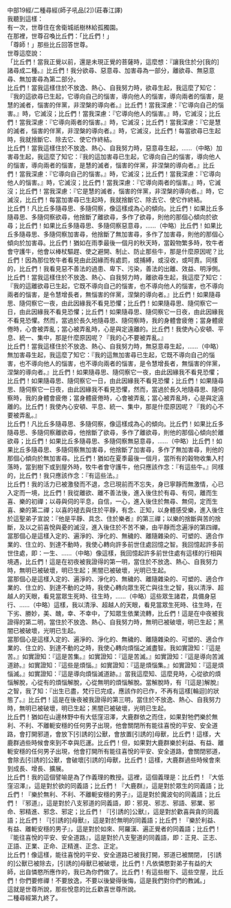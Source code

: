 中部19經/二種尋經(師子吼品[2])(莊春江譯)  
我聽到這樣：  
有一次，世尊住在舍衛城祇樹林給孤獨園。  
在那裡，世尊召喚比丘們：「比丘們！」  
「尊師！」那些比丘回答世尊。  
世尊這麼說：  
「比丘們！當我正覺以前，還是未現正覺的菩薩時，這麼想：『讓我住於分[我的]諸尋成二種。』比丘們！我分欲尋、惡意尋、加害尋為一部分，離欲尋、無惡意尋、無加害尋為第二部分。  
比丘們！當我這樣住於不放逸、熱心、自我努力時，欲尋生起，我這麼了知它：『我的這欲尋已生起，它導向自己的惱害，導向他人的惱害，導向兩者的惱害，是慧的滅者，惱害的伴黨，非涅槃的導向者。』比丘們！當我深慮：『它導向自己的惱害。』時，它滅沒；比丘們！當我深慮：『它導向他人的惱害。』時，它滅沒；比丘們！當我深慮：『它導向兩者的惱害。』時，它滅沒；比丘們！當我深慮：『它是慧的滅者，惱害的伴黨，非涅槃的導向者。』時，它滅沒，比丘們！每當欲尋已生起時，我就捨斷它、除去它、使它作終結。  
比丘們！當我這樣住於不放逸、熱心、自我努力時，惡意尋生起，……（中略）加害尋生起，我這麼了知它：『我的這加害尋已生起，它導向自己的惱害，導向他人的惱害，導向兩者的惱害，是慧的滅者，惱害的伴黨，非涅槃的導向者。』比丘們！當我深慮：『它導向自己的惱害。』時，它滅沒；比丘們！當我深慮：『它導向他人的惱害。』時，它滅沒；比丘們！當我深慮：『它導向兩者的惱害。』時，它滅沒；比丘們！當我深慮：『它是慧的滅者，惱害的伴黨，非涅槃的導向者。』時，它滅沒，比丘們！每當加害尋已生起時，我就捨斷它、除去它、使它作終結。  
比丘們！凡比丘多隨尋思、多隨伺察，像這樣成為心的傾向。比丘們！如果比丘多隨尋思、多隨伺察欲尋，他捨斷了離欲尋，多作了欲尋，則他的那個心傾向於欲尋；比丘們！如果比丘多隨尋思、多隨伺察惡意尋，……（中略）比丘們！如果比丘多隨尋思、多隨伺察加害尋，他捨斷了無加害尋，多作了加害尋，則他的那個心傾向於加害尋。比丘們！猶如在雨季最後一個月的秋天時，當穀物繁多時，牧牛者會守護牛，他會以棒杖驅趕、使之避開、制止、防止那些牛，那是什麼原因呢？比丘們！因為那位牧牛者看見由此因緣而有處罰，或捕縛，或沒收，或呵責。同樣的，比丘們！我看見惡不善法的過患、卑下、污染，善法的出離、效益、明淨側。  
比丘們！當我這樣住於不放逸、熱心、自我努力時，離欲尋生起，我這麼了知它：『我的這離欲尋已生起，它既不導向自己的惱害，也不導向他人的惱害，也不導向兩者的惱害，是令慧增長者，無惱害的伴黨，涅槃的導向者。』比丘們！如果隨尋思、隨伺察它一夜，由此因緣我不看見恐懼；比丘們！如果隨尋思、隨伺察它一日，由此因緣我不看見恐懼；比丘們！如果隨尋思、隨伺察它一日夜，由此因緣我不看見恐懼。然而，當過於長久地隨尋思、隨伺察時，我的身體會疲倦；當身體疲倦時，心會被弄亂；當心被弄亂時，心是與定遠離的。比丘們！我使內心安頓、平息、統一、集中，那是什麼原因呢？『我的心不要被弄亂。』  
比丘們！當我這樣住於不放逸、熱心、自我努力時，無惡意尋生起，……（中略）無加害尋生起，我這麼了知它：『我的這無加害尋已生起，它既不導向自己的惱害，也不導向他人的惱害，也不導向兩者的惱害，是令慧增長者，無惱害的伴黨，涅槃的導向者。』比丘們！如果隨尋思、隨伺察它一夜，由此因緣我不看見恐懼；比丘們！如果隨尋思、隨伺察它一日，由此因緣我不看見恐懼；比丘們！如果隨尋思、隨伺察它一日夜，由此因緣我不看見恐懼，然而，當過於長久地隨尋思、隨伺察時，我的身體會疲倦；當身體疲倦時，心會被弄亂；當心被弄亂時，心是與定遠離的。比丘們！我使內心安頓、平息、統一、集中，那是什麼原因呢？『我的心不要被弄亂。』  
比丘們！凡比丘多隨尋思、多隨伺察，像這樣成為心的傾向。比丘們！如果比丘多隨尋思、多隨伺察離欲尋，他捨斷了欲尋，多作了離欲尋，則他的那個心傾向於離欲尋；比丘們！如果比丘多隨尋思、多隨伺察無惡意尋，……（中略）比丘們！如果比丘多隨尋思、多隨伺察無加害尋，他捨斷了加害尋，多作了無加害尋，則他的那個心傾向於無加害尋。比丘們！猶如在夏季最後一個月，當所有的穀物收集入村落時，當到樹下或到屋外時，牧牛者會守護牛，他只應該作念：『有這些牛。』同樣的，比丘們！我只應該作念：『有這些法。』  
比丘們！我的活力已被激發而不退，念已現前而不忘失，身已寧靜而無激情，心已入定而一境，比丘們！我從離欲、離不善法後，進入後住於有尋、有伺，離而生喜、樂的初禪；以尋與伺的平息，自信，一心，進入後住於無尋、無伺，定而生喜、樂的第二禪；以喜的褪去與住於平靜，有念、正知，以身體感受樂，進入後住於這聖弟子宣說：『他是平靜、具念、住於樂者』的第三禪；以樂的捨斷與苦的捨斷，及以之前喜悅與憂的滅沒，進入後住於不苦不樂，由平靜而念遍淨的第四禪。  
當那個心是這樣入定的、遍淨的、淨化的、無穢的、離隨雜染的、可塑的、適合作業的、住立的、到達不動時，我使心轉向許多前世住處回憶之智。我回憶起許多前世住處，即：一生、……（中略）像這樣，我回憶起許多前世住處有這樣的行相與境遇，比丘們！這是在初夜被我證得的第一明，當住於不放逸、熱心、自我努力時，無明已被破壞，明已生起；黑闇已被破壞，光明已生起。  
當那個心是這樣入定的、遍淨的、淨化的、無穢的、離隨雜染的、可塑的、適合作業的、住立的、到達不動的之時，我使心轉向眾生死亡與往生之智，我以清淨、超越人的天眼，看見當眾生死時、往生時，……（中略）這些眾生諸君，具備身惡行、……（中略）這樣，我以清淨、超越人的天眼，看見當眾生死時、往生時，在下劣、勝妙，美、醜，幸、不幸中，了知眾生依業流轉，比丘們！這是在中夜被我證得的第二明，當住於不放逸、熱心、自我努力時，無明已被破壞，明已生起；黑闇已被破壞，光明已生起。  
當那個心是這樣入定的、遍淨的、淨化的、無穢的、離隨雜染的、可塑的、適合作業的、住立的、到達不動的之時，我使心轉向煩惱之滅盡智。我如實證知：『這是苦。』如實證知：『這是苦集。』如實證知：『這是苦滅。』如實證知：『這是導向苦滅道跡。』如實證知：『這些是煩惱。』如實證知：『這是煩惱集。』如實證知：『這是煩惱滅。』如實證知：『這是導向煩惱滅道跡。』當我這麼知、這麼見時，心從欲的煩惱解脫，心從有的煩惱解脫，心從無明的煩惱解脫。當解脫時，有『[這是]解脫』之智，我了知：『出生已盡，梵行已完成，應該作的已作，不再有這樣[輪迴]的狀態了。』比丘們！這是在後夜被我證得的第三明，當住於不放逸、熱心、自我努力時，無明已被破壞，明已生起；黑闇已被破壞，光明已生起。  
比丘們！猶如在山邊林野中有大低窪沼澤，大鹿群依之而住，如果對牠們樂於無利、不利、不離軛安穩的任何男子出現，他會關閉所有能往喜悅的平安、安全道路，會打開邪道，會放下[引誘的]公獸，會放置[引誘的]母獸，比丘們！這樣，大鹿群過些時候會來到不幸與厄運。比丘們！但，如果對大鹿群樂於利益、有益、離軛安穩的任何男子出現，他會打開所有能往喜悅的平安、安全道路，會關閉邪道，會除去[引誘的]公獸，會破壞[引誘的]母獸，比丘們！這樣，大鹿群過些時候會來到成長、增長、擴展。  
比丘們！我的這個譬喻是為了作義理的教授。這裡，這個義理是：比丘們！『大低窪沼澤』，這是對於欲的同義語；比丘們！『大鹿群』，這是對於眾生的同義語；比丘們！『樂於無利、不利、不離軛安穩的男子』，這是對於魔波旬的同義語；比丘們！『邪道』，這是對於八支邪道的同義語，即：邪見、邪志、邪語、邪業、邪命、邪精進、邪念、邪定；比丘們！『[引誘的]公獸』，這是對於歡喜與貪的同義語；比丘們！『[引誘的]母獸』，這是對於無明的同義語；比丘們！『樂於利益、有益、離軛安穩的男子』，這是對於如來、阿羅漢、遍正覺者的同義語；比丘們！『能往喜悅的平安、安全道路』，這是對於八支聖道的同義語，即：正見、正志、正語、正業、正命、正精進、正念、正定。  
比丘們！像這樣，能往喜悅的平安、安全道路已被我打開，邪道已被關閉， [引誘的]公獸已被除去，[引誘的]母獸已被破壞，比丘們！凡依憐愍對弟子有益的大師，出自憐愍所應作的，我已為你們做了。比丘們！有這些樹下、這些空屋，比丘們！你們要修禪！不要放逸，不要以後變得後悔，這是我們對你們的教誡。」  
這就是世尊所說，那些悅意的比丘歡喜世尊所說。  
二種尋經第九終了。  
  
  

